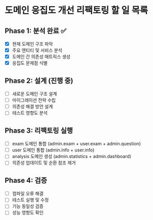 # 도메인 응집도 개선 리팩토링 할 일 목록

## Phase 1: 분석 완료 ✅
- [x] 현재 도메인 구조 파악
- [x] 주요 엔티티 및 서비스 분석  
- [x] 도메인 간 의존성 매트릭스 생성
- [x] 응집도 문제점 식별

## Phase 2: 설계 (진행 중)
- [ ] 새로운 도메인 구조 설계
- [ ] 마이그레이션 전략 수립
- [ ] 의존성 해결 방안 설계
- [ ] 테스트 영향도 분석

## Phase 3: 리팩토링 실행  
- [ ] exam 도메인 통합 (admin.exam + user.exam + admin.question)
- [ ] user 도메인 통합 (admin.info + user.info)  
- [ ] analysis 도메인 생성 (admin.statistics + admin.dashboard)
- [ ] 의존성 업데이트 및 순환 참조 제거

## Phase 4: 검증
- [ ] 컴파일 오류 해결
- [ ] 테스트 실행 및 수정
- [ ] 기능 동일성 검증
- [ ] 성능 영향도 확인
